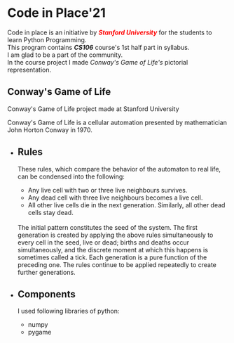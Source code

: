 # Code in Place'21
Code in place is an initiative by <b style="color:red;"><i>Stanford University</i></b> for the students to learn Python Programming.
</br>
This program contains <i><b>CS106</b></i> course's 1st half part in syllabus.
</br>
I am glad to be a part of the community.
</br>
In the course project I made <i>Conway's Game of Life's</i> pictorial representation.
<h2>Conway's Game of Life</h2>
Conway's Game of Life project made at Stanford University

Conway's Game of Life is a cellular automation presented by mathematician John Horton Conway in 1970.
<ul>
<li><h2>Rules</h2>

These rules, which compare the behavior of the automaton to real life, can be condensed into the following:
<ul>
<li>Any live cell with two or three live neighbours survives.
<li>Any dead cell with three live neighbours becomes a live cell.
<li>All other live cells die in the next generation. Similarly, all other dead cells stay dead.
</ul><br/>
The initial pattern constitutes the seed of the system. The first generation is created by applying the above rules simultaneously to every cell in the seed, live or dead; births and deaths occur simultaneously, and the discrete moment at which this happens is sometimes called a tick. Each generation is a pure function of the preceding one. The rules continue to be applied repeatedly to create further generations.
  </br>
  <li><h2>Components</h2>
  
  I used following libraries of python:
  <ul>
    <li>numpy
    <li>pygame
  </ul>
